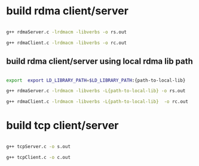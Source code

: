 # build rdma client/server

```bash

g++ rdmaServer.c -lrdmacm -libverbs -o rs.out

g++ rdmaClient.c -lrdmacm -libverbs -o rc.out

```

## build rdma client/server using local rdma lib path

```bash

export  export LD_LIBRARY_PATH=$LD_LIBRARY_PATH:{path-to-local-lib}

g++ rdmaServer.c -lrdmacm -libverbs -L{path-to-local-lib} -o rs.out

g++ rdmaClient.c -lrdmacm -libverbs -L{path-to-local-lib}  -o rc.out

```

# build tcp client/server

```bash

g++ tcpServer.c -o s.out

g++ tcpClient.c -o c.out

```